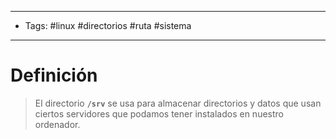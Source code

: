 --------------------
- Tags: #linux #directorios #ruta #sistema
-----------------------------
# Definición

> El directorio **`/srv`** se usa para almacenar directorios y datos que usan ciertos servidores que podamos tener instalados en nuestro ordenador.

